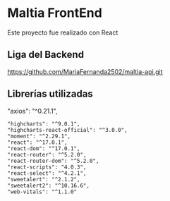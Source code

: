 # Maltia FrontEnd
Este proyecto fue realizado con React

## Liga del Backend 
https://github.com/MariaFernanda2502/maltia-api.git 

## Librerías utilizadas

  "axios": "^0.21.1",
  
    "highcharts": "^9.0.1",
    "highcharts-react-official": "^3.0.0",
    "moment": "^2.29.1",
    "react": "^17.0.1",
    "react-dom": "^17.0.1",
    "react-router": "^5.2.0",
    "react-router-dom": "^5.2.0",
    "react-scripts": "4.0.3",
    "react-select": "^4.2.1",
    "sweetalert": "^2.1.2",
    "sweetalert2": "^10.16.6",
    "web-vitals": "^1.1.0"
